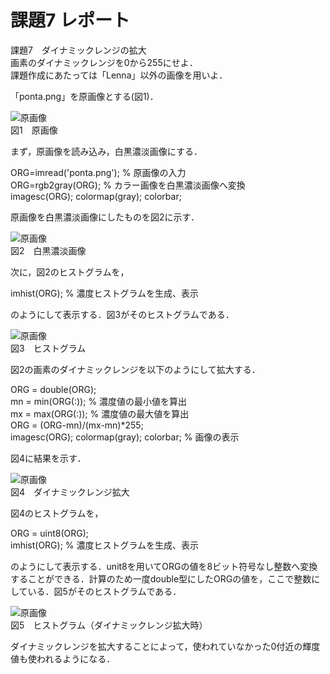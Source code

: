 # 課題7 レポート

課題7　ダイナミックレンジの拡大  
画素のダイナミックレンジを0から255にせよ．  
課題作成にあたっては「Lenna」以外の画像を用いよ．

「ponta.png」を原画像とする(図1)．

![原画像](https://github.com/be-bird/image_processing/blob/master/images/ponta.png?raw=true)  
図1　原画像

まず，原画像を読み込み，白黒濃淡画像にする．

ORG=imread('ponta.png'); % 原画像の入力  
ORG=rgb2gray(ORG); % カラー画像を白黒濃淡画像へ変換  
imagesc(ORG); colormap(gray); colorbar;

原画像を白黒濃淡画像にしたものを図2に示す．

![原画像](https://github.com/be-bird/image_processing/blob/master/images/kadai7_1.png?raw=true)  
図2　白黒濃淡画像

次に，図2のヒストグラムを，

imhist(ORG); % 濃度ヒストグラムを生成、表示

のようにして表示する．図3がそのヒストグラムである．

![原画像](https://github.com/be-bird/image_processing/blob/master/images/kadai7_2.png?raw=true)  
図3　ヒストグラム

図2の画素のダイナミックレンジを以下のようにして拡大する．

ORG = double(ORG);  
mn = min(ORG(:)); % 濃度値の最小値を算出  
mx = max(ORG(:)); % 濃度値の最大値を算出  
ORG = (ORG-mn)/(mx-mn)*255;  
imagesc(ORG); colormap(gray); colorbar; % 画像の表示

図4に結果を示す．

![原画像](https://github.com/be-bird/image_processing/blob/master/images/kadai7_3.png?raw=true)  
図4　ダイナミックレンジ拡大

図4のヒストグラムを，

ORG = uint8(ORG);  
imhist(ORG); % 濃度ヒストグラムを生成、表示

のようにして表示する．unit8を用いてORGの値を8ビット符号なし整数へ変換することができる．計算のため一度double型にしたORGの値を，ここで整数にしている．図5がそのヒストグラムである．

![原画像](https://github.com/be-bird/image_processing/blob/master/images/kadai7_4.png?raw=true)  
図5　ヒストグラム（ダイナミックレンジ拡大時）

ダイナミックレンジを拡大することによって，使われていなかった0付近の輝度値も使われるようになる．
